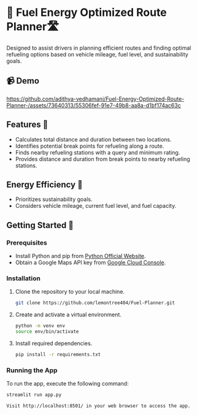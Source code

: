 # 🚗 Fuel Energy Optimized Route Planner🛣️

Designed to assist drivers in planning efficient routes and finding optimal refueling options based on vehicle mileage, fuel level, and sustainability goals.

## 📹 Demo


https://github.com/adithya-vedhamani/Fuel-Energy-Optimized-Route-Planner-/assets/73640313/55306fef-91e7-49b8-aa8a-d1bf174ac63c


## Features 🌟
- Calculates total distance and duration between two locations.
- Identifies potential break points for refueling along a route.
- Finds nearby refueling stations with a query and minimum rating.
- Provides distance and duration from break points to nearby refueling stations.

## Energy Efficiency 🌿
- Prioritizes sustainability goals.
- Considers vehicle mileage, current fuel level, and fuel capacity.

## Getting Started 🚀

### Prerequisites
- Install Python and pip from [Python Official Website](https://www.python.org/downloads/).
- Obtain a Google Maps API key from [Google Cloud Console](https://console.cloud.google.com/).

### Installation
1. Clone the repository to your local machine.
   ```bash
   git clone https://github.com/lemontree404/Fuel-Planner.git
      ```
  2. Create and activate a virtual environment.
     ```bash
     python -m venv env
     source env/bin/activate
     ```

  3. Install required dependencies.
     ```bash
     pip install -r requirements.txt
     ```

### **Running the App**
  To run the app, execute the following command:
  ```bash
  streamlit run app.py
```
  ```bash
Visit http://localhost:8501/ in your web browser to access the app.
```
